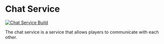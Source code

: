 # Chat Service

[![Chat Service Build](https://github.com/benukhanov/maple-fighters/actions/workflows/chat-service-build.yml/badge.svg)](https://github.com/benukhanov/maple-fighters/actions/workflows/chat-service-build.yml)

The chat service is a service that allows players to communicate with each other.
